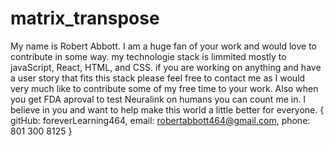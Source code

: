 # matrix_transpose


My name is Robert Abbott.
I am a huge fan of your work and would love to contribute in some way.
my technologie stack is limmited mostly to javaScript, React, HTML, and CSS. 
if you are working on anything and have a user story that fits this stack please feel free to 
contact me as I would very much like to contribute some of my free time to your work.
Also when you get FDA aproval to test Neuralink on humans you can count me in.
I believe in you and want to help make this world a little better for everyone.
{ gitHub: foreverLearning464,
email: robertabbott464@gmail.com,
phone: 801 300 8125 }
